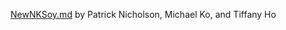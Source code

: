 [NewNKSoy.md](https://github.com/PatNicholson/NewNKSoy) by Patrick Nicholson, Michael Ko, and Tiffany Ho
